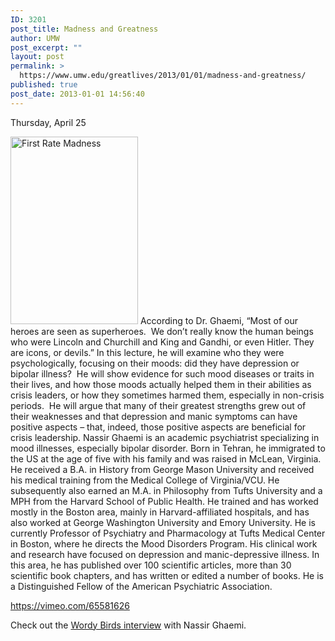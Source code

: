 ```yaml
---
ID: 3201
post_title: Madness and Greatness
author: UMW
post_excerpt: ""
layout: post
permalink: >
  https://www.umw.edu/greatlives/2013/01/01/madness-and-greatness/
published: true
post_date: 2013-01-01 14:56:40
---
```

Thursday, April 25

<a href="http://umwwebmaster.wpengine.com/greatlives/wp-content/uploads/sites/8/2012/11/First-Rate-Madness.jpg"><img class=" size-medium wp-image-47581 alignleft" src="http://umwwebmaster.wpengine.com/greatlives/wp-content/uploads/sites/8/2012/11/First-Rate-Madness-204x300.jpg" alt="First Rate Madness" width="204" height="300" /></a> According to Dr. Ghaemi, “Most of our heroes are seen as superheroes.  We don’t really know the human beings who were Lincoln and Churchill and King and Gandhi, or even Hitler. They are icons, or devils.” In this lecture, he will examine who they were psychologically, focusing on their moods: did they have depression or bipolar illness?  He will show evidence for such mood diseases or traits in their lives, and how those moods actually helped them in their abilities as crisis leaders, or how they sometimes harmed them, especially in non-crisis periods.  He will argue that many of their greatest strengths grew out of their weaknesses and that depression and manic symptoms can have positive aspects – that, indeed, those positive aspects are beneficial for crisis leadership.
Nassir Ghaemi is an academic psychiatrist specializing in mood illnesses, especially bipolar disorder. Born in Tehran, he immigrated to the US at the age of five with his family and was raised in McLean, Virginia. He received a B.A. in History from George Mason University and received his medical training from the Medical College of Virginia/VCU. He subsequently also earned an M.A. in Philosophy from Tufts University and a MPH from the Harvard School of Public Health. He trained and has worked mostly in the Boston area, mainly in Harvard-affiliated hospitals, and has also worked at George Washington University and Emory University. He is currently Professor of Psychiatry and Pharmacology at Tufts Medical Center in Boston, where he directs the Mood Disorders Program. His clinical work and research have focused on depression and manic-depressive illness. In this area, he has published over 100 scientific articles, more than 30 scientific book chapters, and has written or edited a number of books. He is a Distinguished Fellow of the American Psychiatric Association.

https://vimeo.com/65581626

Check out the <a title="Madness and Greatness" href="http://wordybirds.org/2013/07/05/dr-nassir-ghaemi/">Wordy Birds interview</a> with Nassir Ghaemi.